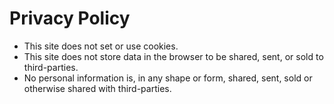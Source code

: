 # Privacy Policy

- This site does not set or use cookies.
- This site does not store data in the browser to be shared, sent, or sold to third-parties.
- No personal information is, in any shape or form, shared, sent, sold or otherwise shared with third-parties.
